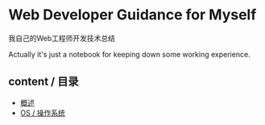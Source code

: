 # Web Developer Guidance for Myself 

我自己的Web工程师开发技术总结

Actually it's just a notebook for keeping down some working experience. 

## content / 目录

- [概述](https://github.com/tomoya06/web-developer-guidance/issues/2)
- [OS / 操作系统](https://github.com/tomoya06/web-developer-guidance/issues/5)

